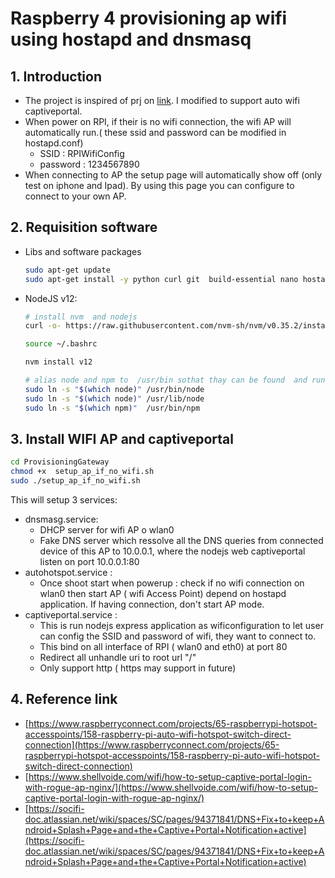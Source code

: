 # Raspberry 4  provisioning ap wifi using hostapd and dnsmasq

## 1. Introduction


* The  project is inspired of prj on [link](https://www.raspberryconnect.com/projects/65-raspberrypi-hotspot-accesspoints/158-raspberry-pi-auto-wifi-hotspot-switch-direct-connection).  I modified to support  auto wifi captiveportal.  
* When power on RPI, if  their is no wifi connection, the wifi AP will  automatically run.( these ssid and password can be modified in hostapd.conf)
    * SSID : RPIWifiConfig
    * password : 1234567890
* When connecting to AP the setup page  will automatically  show off (only test on iphone  and Ipad). By using  this page  you can configure to  connect  to your  own AP.


## 2. Requisition software
    
* Libs and software packages

    ```sh
    sudo apt-get update
    sudo apt-get install -y python curl git  build-essential nano hostapd dnsmasq
    ```

* NodeJS v12:

    ```sh
    # install nvm  and nodejs
    curl -o- https://raw.githubusercontent.com/nvm-sh/nvm/v0.35.2/install.sh | bash
    
    source ~/.bashrc
    
    nvm install v12

    # alias node and npm to  /usr/bin sothat thay can be found  and run in sudo mode
    sudo ln -s "$(which node)" /usr/bin/node
    sudo ln -s "$(which node)" /usr/lib/node
    sudo ln -s "$(which npm)"  /usr/bin/npm
    ```


## 3. Install WIFI AP and captiveportal

```sh
cd ProvisioningGateway
chmod +x  setup_ap_if_no_wifi.sh 
sudo ./setup_ap_if_no_wifi.sh 
```
This will setup 3 services:
* dnsmasg.service:  
    * DHCP server for  wifi AP o wlan0    
    * Fake DNS server  which  ressolve all the DNS queries  from connected device of  this AP  to 10.0.0.1, where  the  nodejs web captiveportal listen on port  10.0.0.1:80 
* autohotspot.service : 
    * Once shoot start when powerup : check if no wifi connection on wlan0 then start AP ( wifi Access Point) depend on  hostapd  application. If having connection, don't start AP mode.
* captiveportal.service : 
    * This is run nodejs express  application as wificonfiguration  to let user  can  config  the  SSID and  password of wifi, they want  to connect to.
    * This bind on all interface of  RPI (  wlan0 and eth0)  at port 80
    * Redirect all unhandle uri to root url "/"
    * Only support http (  https may support in future)  





## 4. Reference link
* [https://www.raspberryconnect.com/projects/65-raspberrypi-hotspot-accesspoints/158-raspberry-pi-auto-wifi-hotspot-switch-direct-connection](https://www.raspberryconnect.com/projects/65-raspberrypi-hotspot-accesspoints/158-raspberry-pi-auto-wifi-hotspot-switch-direct-connection)
* [https://www.shellvoide.com/wifi/how-to-setup-captive-portal-login-with-rogue-ap-nginx/](https://www.shellvoide.com/wifi/how-to-setup-captive-portal-login-with-rogue-ap-nginx/)
* [https://socifi-doc.atlassian.net/wiki/spaces/SC/pages/94371841/DNS+Fix+to+keep+Android+Splash+Page+and+the+Captive+Portal+Notification+active](https://socifi-doc.atlassian.net/wiki/spaces/SC/pages/94371841/DNS+Fix+to+keep+Android+Splash+Page+and+the+Captive+Portal+Notification+active)
